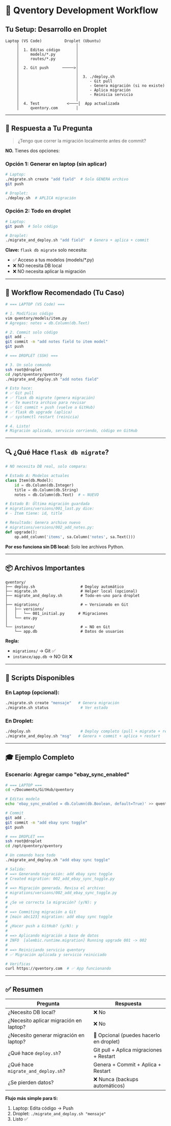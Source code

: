 # 🔄 Qventory Development Workflow

## Tu Setup: Desarrollo en Droplet

```
Laptop (VS Code)          Droplet (Ubuntu)
     │                         │
     │  1. Editas código       │
     │     models/*.py         │
     │     routes/*.py         │
     │                         │
     │  2. Git push      ─────>│
     │                         │
     │                         │  3. ./deploy.sh
     │                         │     - Git pull
     │                         │     - Genera migración (si no existe)
     │                         │     - Aplica migración
     │                         │     - Reinicia servicio
     │                         │
     │  4. Test            <────│  App actualizada
     │     qventory.com        │
```

---

## 📝 Respuesta a Tu Pregunta

> ¿Tengo que correr la migración localmente antes de commit?

**NO.** Tienes dos opciones:

### Opción 1: Generar en laptop (sin aplicar)
```bash
# Laptop:
./migrate.sh create "add field"  # Solo GENERA archivo
git push

# Droplet:
./deploy.sh  # APLICA migración
```

### Opción 2: Todo en droplet
```bash
# Laptop:
git push  # Solo código

# Droplet:
./migrate_and_deploy.sh "add field"  # Genera + aplica + commit
```

**Clave:** `flask db migrate` solo necesita:
- ✅ Acceso a tus modelos (models/*.py)
- ❌ NO necesita DB local
- ❌ NO necesita aplicar la migración

---

## 🎯 Workflow Recomendado (Tu Caso)

```bash
# === LAPTOP (VS Code) ===

# 1. Modificas código
vim qventory/models/item.py
# Agregas: notes = db.Column(db.Text)

# 2. Commit solo código
git add .
git commit -m "add notes field to item model"
git push

# === DROPLET (SSH) ===

# 3. Un solo comando
ssh root@droplet
cd /opt/qventory/qventory
./migrate_and_deploy.sh "add notes field"

# Esto hace:
# ✅ Git pull
# ✅ flask db migrate (genera migración)
# ✅ Te muestra archivo para revisar
# ✅ Git commit + push (vuelve a GitHub)
# ✅ flask db upgrade (aplica)
# ✅ systemctl restart (reinicia)

# 4. Listo!
# Migración aplicada, servicio corriendo, código en GitHub
```

---

## 🔍 ¿Qué Hace `flask db migrate`?

```python
# NO necesita DB real, solo compara:

# Estado A: Modelos actuales
class Item(db.Model):
    id = db.Column(db.Integer)
    title = db.Column(db.String)
    notes = db.Column(db.Text)  # ← NUEVO

# Estado B: Última migración guardada
# migrations/versions/001_last.py dice:
# - Item tiene: id, title

# Resultado: Genera archivo nuevo
# migrations/versions/002_add_notes.py:
def upgrade():
    op.add_column('items', sa.Column('notes', sa.Text()))
```

**Por eso funciona sin DB local:** Solo lee archivos Python.

---

## 📦 Archivos Importantes

```
qventory/
├── deploy.sh                    # Deploy automático
├── migrate.sh                   # Helper local (opcional)
├── migrate_and_deploy.sh        # Todo-en-uno para droplet
│
├── migrations/                  # ← Versionado en Git
│   ├── versions/
│   │   └── 001_initial.py      # Migraciones
│   └── env.py
│
└── instance/                    # ← NO en Git
    └── app.db                   # Datos de usuarios
```

**Regla:**
- `migrations/` → Git ✅
- `instance/app.db` → NO Git ❌

---

## 🚀 Scripts Disponibles

### En Laptop (opcional):
```bash
./migrate.sh create "mensaje"   # Genera migración
./migrate.sh status              # Ver estado
```

### En Droplet:
```bash
./deploy.sh                      # Deploy completo (pull + migrate + restart)
./migrate_and_deploy.sh "msg"   # Genera + commit + aplica + restart
```

---

## 🎓 Ejemplo Completo

### Escenario: Agregar campo "ebay_sync_enabled"

```bash
# === LAPTOP ===
cd ~/Documents/GitHub/qventory

# Editas modelo
echo 'ebay_sync_enabled = db.Column(db.Boolean, default=True)' >> qventory/models/item.py

# Commit
git add .
git commit -m "add ebay sync toggle"
git push

# === DROPLET ===
ssh root@droplet
cd /opt/qventory/qventory

# Un comando hace todo
./migrate_and_deploy.sh "add ebay sync toggle"

# Salida:
# ==> Generando migración: add ebay sync toggle
# Created migration: 002_add_ebay_sync_toggle.py
#
# ==> Migración generada. Revisa el archivo:
# migrations/versions/002_add_ebay_sync_toggle.py
#
# ¿Se ve correcta la migración? (y/N): y
#
# ==> Commiting migración a Git
# [main abc123] migration: add ebay sync toggle
#
# ¿Hacer push a GitHub? (y/N): y
#
# ==> Aplicando migración a base de datos
# INFO  [alembic.runtime.migration] Running upgrade 001 -> 002
#
# ==> Reiniciando servicio qventory
# ✅ Migración aplicada y servicio reiniciado

# Verificas
curl https://qventory.com  # ✅ App funcionando
```

---

## ✅ Resumen

| Pregunta | Respuesta |
|----------|-----------|
| ¿Necesito DB local? | ❌ No |
| ¿Necesito aplicar migración en laptop? | ❌ No |
| ¿Necesito generar migración en laptop? | 🤷 Opcional (puedes hacerlo en droplet) |
| ¿Qué hace `deploy.sh`? | Git pull + Aplica migraciones + Restart |
| ¿Qué hace `migrate_and_deploy.sh`? | Genera + Commit + Aplica + Restart |
| ¿Se pierden datos? | ❌ Nunca (backups automáticos) |

**Flujo más simple para ti:**
1. Laptop: Edita código → Push
2. Droplet: `./migrate_and_deploy.sh "mensaje"`
3. Listo ✅

